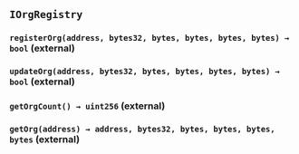 ## `IOrgRegistry`






### `registerOrg(address, bytes32, bytes, bytes, bytes, bytes) → bool` (external)





### `updateOrg(address, bytes32, bytes, bytes, bytes, bytes) → bool` (external)





### `getOrgCount() → uint256` (external)





### `getOrg(address) → address, bytes32, bytes, bytes, bytes, bytes` (external)






